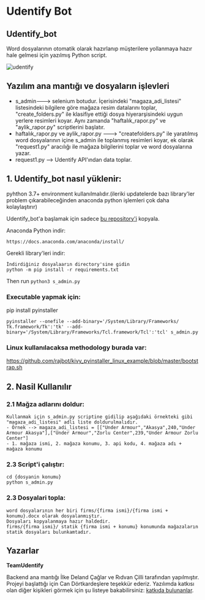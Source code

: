# Udentify Bot

## Udentify_bot


Word dosyalarının otomatik olarak hazırlanıp müşterilere yollanmaya hazır hale gelmesi için yazılmış Python script. 

![udentify](https://i.imgur.com/RQoJhvo.png)




## Yazılım ana mantığı ve dosyaların işlevleri

- s_admin---> selenium botudur. İçerisindeki "magaza_adi_listesi" listesindeki bilgilere göre mağaza resim datalarını toplar, "create_folders.py" ile klasifiye ettiği dosya hiyerarşisindeki uygun yerlere resimleri koyar. Aynı zamanda "haftalık_rapor.py" ve "aylik_rapor.py" scriptlerini başlatır.
- haftalık_rapor.py ve aylik_rapor.py ---> "createfolders.py" ile yaratılmış word dosyalarının içine s_admin ile toplanmış resimleri koyar, ek olarak "request1.py" aracılığı ile mağaza bilgilerini toplar ve word dosyalarına yazar.
- request1.py --> Udentify API'ından data toplar.




## 1. Udentify_bot nasıl yüklenir:

pyhthon 3.7+ environment kullanılmalıdır.(ileriki updatelerde bazı library'ler problem çıkarabileceğinden anaconda python işlemleri çok daha kolaylaştırır)




Udentify_bot'a başlamak için sadece [bu repository'i](https://github.com/delandcaglar/udentify.git) kopyala.







Anaconda Python indir:

```
https://docs.anaconda.com/anaconda/install/
```

Gerekli library'leri indir:
```
İndirdiğiniz dosyalaarın directory'sine gidin
python -m pip install -r requirements.txt
```

Then run 
`python3 s_admin.py`



### Executable yapmak için:

pip install pyinstaller
```
pyinstaller --onefile --add-binary='/System/Library/Frameworks/
Tk.framework/Tk':'tk' --add-binary='/System/Library/Frameworks/Tcl.framework/Tcl':'tcl' s_admin.py
```

### Linux kullanılacaksa methodology burada var:

https://github.com/rajbot/kivy_pyinstaller_linux_example/blob/master/bootstrap.sh

## 2. Nasil Kullanılır

### 2.1 Mağza adlarını doldur:
```
Kullanmak için s_admin.py scriptine gidilip aşağıdaki örnekteki gibi "magaza_adi_listesi" adlı liste doldurulmalıdır.
- Örnek --> magaza_adi_listesi = [["Under Armour","Akasya",240,"Under Armour Akasya"],["Under Armour","Zorlu Center",239,"Under Armour Zorlu Center"]
- 1. mağaza ismi, 2. mağaza konumu, 3. api kodu, 4. mağaza adı + mağaza konumu 

```

### 2.3 Script'i çalıştır:
```
cd {dosyanin konumu}
python s_admin.py 

```

### 2.3 Dosyalari topla:
```
word dosyalarının her biri firms/{firma ismi}/{firma ismi + konumu}.docx olarak dosyalanmıştır.
Dosyaları kopyalanmaya hazır haldedir.
firms/{firma ismi}/ statik {firma ismi + konumu} konumunda mağazaların statik dosyaları bulunkamtadır.

```
## Yazarlar

 **TeamUdentify**

Backend ana mantığı İlke Deland Çağlar ve Rıdvan Çilli tarafından yapılmıştır. Projeyi başlattığı için Can Dörtkardeşlere teşekkür ederiz.
Yazılımda katkısı olan diğer kişikleri görmek için şu listeye bakabilirsiniz: [katkıda bulunanlar](https://github.com/sukeesh/Jarvis/graphs/contributors).